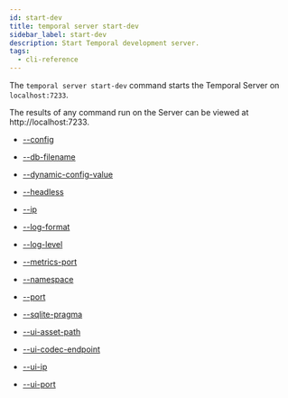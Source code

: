 ```yaml
---
id: start-dev
title: temporal server start-dev
sidebar_label: start-dev
description: Start Temporal development server.
tags:
  - cli-reference
---
```


The `temporal server start-dev` command starts the Temporal Server on `localhost:7233`.

The results of any command run on the Server can be viewed at http://localhost:7233.

- [--config](/cli/cmd-options/config)

- [--db-filename](/cli/cmd-options/db-filename)

- [--dynamic-config-value](/cli/cmd-options/dynamic-config-value)

- [--headless](/cli/cmd-options/headless)

- [--ip](/cli/cmd-options/ip)

- [--log-format](/cli/cmd-options/log-format)

- [--log-level](/cli/cmd-options/log-level)

- [--metrics-port](/cli/cmd-options/metrics-port)

- [--namespace](/cli/cmd-options/namespace)

- [--port](/cli/cmd-options/port)

- [--sqlite-pragma](/cli/cmd-options/sqlite-pragma)

- [--ui-asset-path](/cli/cmd-options/ui-asset-path)

- [--ui-codec-endpoint](/cli/cmd-options/ui-codec-endpoint)

- [--ui-ip](/cli/cmd-options/ui-ip)

- [--ui-port](/cli/cmd-options/ui-port)
